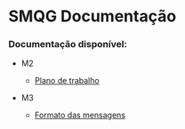 # SMQG Documentação


### Documentação disponível:

- M2
    - [Plano de trabalho](m2/plano_de_trabalho.md)

- M3
    - [Formato das mensagens](m3/formato_msg.md)